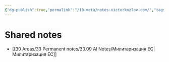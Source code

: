 ```yaml
---
{"dg-publish":true,"permalink":"/10-meta/notes-victorkozlov-com/","tags":["gardenEntry"],"created":"2025-09-04T17:43:05.836+02:00"}
---
```



# Shared notes
- [[30 Areas/33 Permanent notes/33.09 AI Notes/Милитаризация ЕС\|Милитаризация ЕС]]
